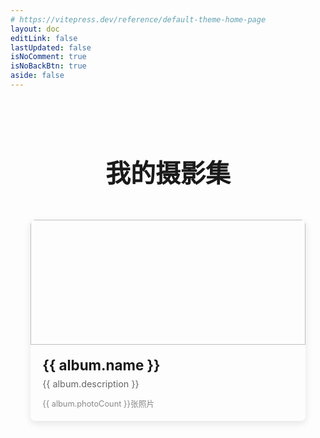 ```yaml
---
# https://vitepress.dev/reference/default-theme-home-page
layout: doc
editLink: false
lastUpdated: false
isNoComment: true
isNoBackBtn: true
aside: false
---
```


<div class="photo-albums">
  <h1 class="title">我的摄影集</h1>
  
  <div class="albums-container">
    <div class="album-card" v-for="album in albums" :key="album.id" @click="goToAlbum(album.id)">
      <div class="album-cover">
        <img :src="album.coverImage" :alt="album.name">
      </div>
      <div class="album-info">
        <h2>{{ album.name }}</h2>
        <p>{{ album.description }}</p>
        <span class="photo-count">{{ album.photoCount }}张照片</span>
      </div>
    </div>
  </div>
</div>

<script lang="ts" setup>
import { ref } from 'vue'

const albums = ref([
  {
    id: 'nature',
    name: '自然风光',
    description: '大自然的美丽瞬间',
    coverImage: '/images/albums/nature-cover.jpg',
    photoCount: 24
  },
  {
    id: 'urban',
    name: '城市街拍',
    description: '都市生活的点滴',
    coverImage: '/images/albums/urban-cover.jpg',
    photoCount: 18
  },
  {
    id: 'portrait',
    name: '人像摄影',
    description: '捕捉真实的情感',
    coverImage: '/images/albums/portrait-cover.jpg',
    photoCount: 15
  },
  {
    id: 'travel',
    name: '旅行日记',
    description: '世界各地的美景',
    coverImage: '/images/albums/travel-cover.jpg',
    photoCount: 32
  }
])

const goToAlbum = (albumId: string) => {
  window.location.href = `/albums/${albumId}`
}
</script>

<style lang="scss" scoped>
.photo-albums {
  max-width: 1200px;
  margin: 0 auto;
  padding: 2rem;
  
  .title {
    text-align: center;
    margin-bottom: 3rem;
    font-size: 2.5rem;
  }
  
  .albums-container {
    display: grid;
    grid-template-columns: repeat(auto-fill, minmax(280px, 1fr));
    gap: 2rem;
  }
  
  .album-card {
    border-radius: 8px;
    overflow: hidden;
    box-shadow: 0 4px 12px rgba(0, 0, 0, 0.1);
    transition: transform 0.3s, box-shadow 0.3s;
    cursor: pointer;
    
    &:hover {
      transform: translateY(-5px);
      box-shadow: 0 8px 16px rgba(0, 0, 0, 0.15);
    }
    
    .album-cover {
      height: 200px;
      overflow: hidden;
      
      img {
        width: 100%;
        height: 100%;
        object-fit: cover;
        transition: transform 0.5s;
      }
    }
    
    &:hover .album-cover img {
      transform: scale(1.05);
    }
    
    .album-info {
      padding: 1.2rem;
      
      h2 {
        margin: 0 0 0.5rem;
        font-size: 1.4rem;
      }
      
      p {
        color: #666;
        margin: 0 0 0.8rem;
        font-size: 0.9rem;
      }
      
      .photo-count {
        display: block;
        font-size: 0.8rem;
        color: #888;
      }
    }
  }
}

@media (max-width: 768px) {
  .photo-albums {
    padding: 1rem;
    
    .albums-container {
      grid-template-columns: repeat(auto-fill, minmax(220px, 1fr));
      gap: 1.5rem;
    }
  }
}
</style>